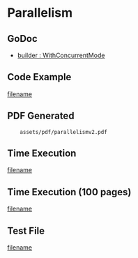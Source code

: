 # Parallelism

## GoDoc
* [builder : WithConcurrentMode](https://pkg.go.dev/github.com/flanksource/maroto/v2/pkg/config#CfgBuilder.WithConcurrentMode)

## Code Example
[filename](../../assets/examples/parallelism/v2/main.go  ':include :type=code')

## PDF Generated
```pdf
	assets/pdf/parallelismv2.pdf
```

## Time Execution
[filename](../../assets/text/parallelismv2.txt  ':include :type=code')

## Time Execution (100 pages)
[filename](../../assets/text/parallel.txt ':include :type=code')

## Test File
[filename](https://raw.githubusercontent.com/johnfercher/maroto/master/test/maroto/examples/parallelism.json  ':include :type=code')
